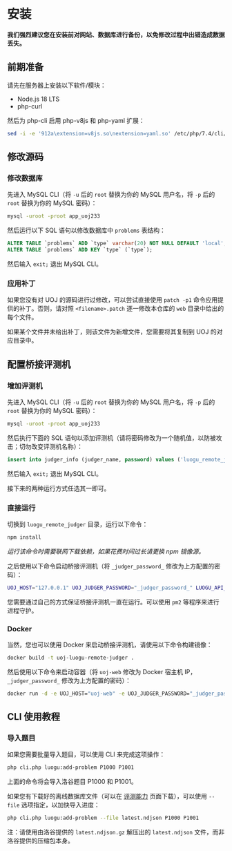 # 安装

**我们强烈建议您在安装前对网站、数据库进行备份，以免修改过程中出错造成数据丢失。**

## 前期准备

请先在服务器上安装以下软件/模块：

- Node.js 18 LTS
- php-curl

然后为 php-cli 启用 php-v8js 和 php-yaml 扩展：

```bash
sed -i -e '912a\extension=v8js.so\nextension=yaml.so' /etc/php/7.4/cli/php.ini
```

## 修改源码

### 修改数据库

先进入 MySQL CLI（将 `-u` 后的 `root` 替换为你的 MySQL 用户名，将 `-p` 后的 `root` 替换为你的 MySQL 密码）：

```bash
mysql -uroot -proot app_uoj233
```

然后运行以下 SQL 语句以修改数据库中 `problems` 表结构：

```sql
ALTER TABLE `problems` ADD `type` varchar(20) NOT NULL DEFAULT 'local';
ALTER TABLE `problems` ADD KEY `type` (`type`);
```

然后输入 `exit;` 退出 MySQL CLI。

### 应用补丁

如果您没有对 UOJ 的源码进行过修改，可以尝试直接使用 `patch -p1` 命令应用提供的补丁。否则，请对照 `<filename>.patch` 逐一修改本仓库的 `web` 目录中给出的每个文件。

如果某个文件并未给出补丁，则该文件为新增文件，您需要将其复制到 UOJ 的对应目录中。

## 配置桥接评测机

### 增加评测机

先进入 MySQL CLI（将 `-u` 后的 `root` 替换为你的 MySQL 用户名，将 `-p` 后的 `root` 替换为你的 MySQL 密码）：

```bash
mysql -uroot -proot app_uoj233
```

然后执行下面的 SQL 语句以添加评测机（请将密码修改为一个随机值，以防被攻击；切勿改变评测机名称）：

```sql
insert into judger_info (judger_name, password) values ('luogu_remote_judger', '_judger_password_');
```

然后输入 `exit;` 退出 MySQL CLI。

接下来的两种运行方式任选其一即可。

### 直接运行

切换到 `luogu_remote_judger` 目录，运行以下命令：

```bash
npm install
```

_运行该命令时需要联网下载依赖，如果花费时间过长请更换 npm 镜像源。_

之后使用以下命令启动桥接评测机（将 `_judger_password_` 修改为上方配置的密码）：

```bash
UOJ_HOST="127.0.0.1" UOJ_JUDGER_PASSWORD="_judger_password_" LUOGU_API_USERNAME="洛谷开放平台用户 ID" LUOGU_API_PASSWORD="洛谷开放平台用户密码" npm run start
```

您需要通过自己的方式保证桥接评测机一直在运行。可以使用 `pm2` 等程序来进行进程守护。

### Docker

当然，您也可以使用 Docker 来启动桥接评测机，请使用以下命令构建镜像：

```bash
docker build -t uoj-luogu-remote-judger .
```

然后使用以下命令来启动容器（将 `uoj-web` 修改为 Docker 宿主机 IP，`_judger_password_` 修改为上方配置的密码）：

```bash
docker run -d -e UOJ_HOST="uoj-web" -e UOJ_JUDGER_PASSWORD="_judger_password_" -e LUOGU_API_USERNAME="洛谷开放平台用户 ID" -e LUOGU_API_PASSWORD="洛谷开放平台用户密码" --name uoj-luogu-remote-judger --restart always uoj-luogu-remote-judger
```

## CLI 使用教程

### 导入题目

如果您需要批量导入题目，可以使用 CLI 来完成这项操作：

```bash
php cli.php luogu:add-problem P1000 P1001
```

上面的命令将会导入洛谷题目 P1000 和 P1001。

如果您有下载好的离线数据库文件（可以在 [评测能力](https://docs.lgapi.cn/open/judge/) 页面下载），可以使用 `--file` 选项指定，以加快导入进度：

```bash
php cli.php luogu:add-problem --file latest.ndjson P1000 P1001
```

注：请使用由洛谷提供的 `latest.ndjson.gz` 解压出的 `latest.ndjson` 文件，而非洛谷提供的压缩包本身。
